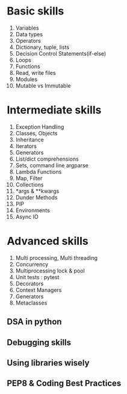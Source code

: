# Basic skills
1. Variables
2. Data types
3. Operators
4. Dictionary, tuple, lists
5. Decision Control Statements(if-else)
6. Loops
7. Functions
8. Read, write files
9. Modules
10. Mutable vs Immutable

# Intermediate skills
1. Exception Handling
2. Classes, Objects
3. Inheritance
4. Iterators
5. Generators
6. List/dict comprehensions
7. Sets, command line argparse
8. Lambda Functions
9.  Map, Filter
10. Collections
11. *args & **kwargs
12. Dunder Methods
13. PIP
14. Environments
15. Async IO

# Advanced skills
1. Multi processing, Multi threading
2. Concurrency
3. Multiprocessing lock & pool
4. Unit tests : pytest
5. Decorators
6. Context Managers
7. Generators 
8. Metaclasses


## DSA in python
## Debugging skills
## Using libraries wisely
## PEP8 & Coding Best Practices




